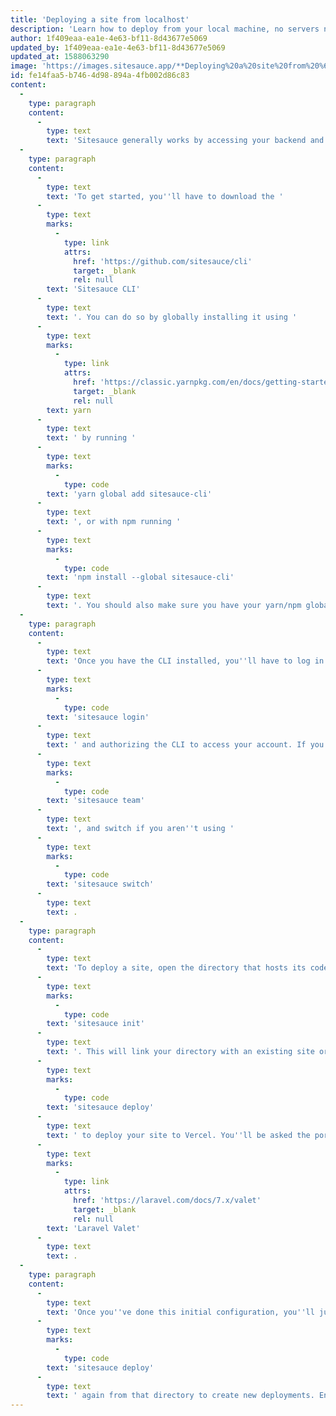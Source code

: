 ```yaml
---
title: 'Deploying a site from localhost'
description: 'Learn how to deploy from your local machine, no servers needed!'
author: 1f409eaa-ea1e-4e63-bf11-8d43677e5069
updated_by: 1f409eaa-ea1e-4e63-bf11-8d43677e5069
updated_at: 1588063290
image: 'https://images.sitesauce.app/**Deploying%20a%20site%20from%20%60localhost%60**.png?md=1&theme=brand_dark'
id: fe14faa5-b746-4d98-894a-4fb002d86c83
content:
  -
    type: paragraph
    content:
      -
        type: text
        text: 'Sitesauce generally works by accessing your backend and using it to generate your static site. However, we also support deploying from your local machine, which allows you to greatly simplify your infrastructure and remove the costs of paying for a server.'
  -
    type: paragraph
    content:
      -
        type: text
        text: 'To get started, you''ll have to download the '
      -
        type: text
        marks:
          -
            type: link
            attrs:
              href: 'https://github.com/sitesauce/cli'
              target: _blank
              rel: null
        text: 'Sitesauce CLI'
      -
        type: text
        text: '. You can do so by globally installing it using '
      -
        type: text
        marks:
          -
            type: link
            attrs:
              href: 'https://classic.yarnpkg.com/en/docs/getting-started'
              target: _blank
              rel: null
        text: yarn
      -
        type: text
        text: ' by running '
      -
        type: text
        marks:
          -
            type: code
        text: 'yarn global add sitesauce-cli'
      -
        type: text
        text: ', or with npm running '
      -
        type: text
        marks:
          -
            type: code
        text: 'npm install --global sitesauce-cli'
      -
        type: text
        text: '. You should also make sure you have your yarn/npm global directory in your PATH.'
  -
    type: paragraph
    content:
      -
        type: text
        text: 'Once you have the CLI installed, you''ll have to log in to your Sitesauce account. Doing this is as simple as running '
      -
        type: text
        marks:
          -
            type: code
        text: 'sitesauce login'
      -
        type: text
        text: ' and authorizing the CLI to access your account. If you are a member of multiple teams, please ensure you''re on the right one by running '
      -
        type: text
        marks:
          -
            type: code
        text: 'sitesauce team'
      -
        type: text
        text: ', and switch if you aren''t using '
      -
        type: text
        marks:
          -
            type: code
        text: 'sitesauce switch'
      -
        type: text
        text: .
  -
    type: paragraph
    content:
      -
        type: text
        text: 'To deploy a site, open the directory that hosts its code on your terminal and run '
      -
        type: text
        marks:
          -
            type: code
        text: 'sitesauce init'
      -
        type: text
        text: '. This will link your directory with an existing site or allow you to create a new one. Once this is done, you can now run '
      -
        type: text
        marks:
          -
            type: code
        text: 'sitesauce deploy'
      -
        type: text
        text: ' to deploy your site to Vercel. You''ll be asked the port your site is running on, and if it''s running on port 80, you''ll be asked if you want to use a virtual host, which is useful if you''re using something like '
      -
        type: text
        marks:
          -
            type: link
            attrs:
              href: 'https://laravel.com/docs/7.x/valet'
              target: _blank
              rel: null
        text: 'Laravel Valet'
      -
        type: text
        text: .
  -
    type: paragraph
    content:
      -
        type: text
        text: 'Once you''ve done this initial configuration, you''ll just need to run '
      -
        type: text
        marks:
          -
            type: code
        text: 'sitesauce deploy'
      -
        type: text
        text: ' again from that directory to create new deployments. Enjoy your new static site!'
---
```

